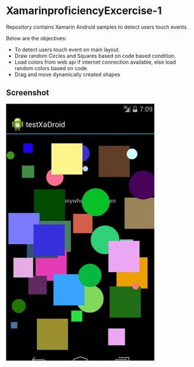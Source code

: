 # XamarinproficiencyExcercise-1
Repository contains Xamarin Android samples to detect users touch events.
<p>
Below are the objectives:
</p>
<ul>
<li>
  To detect users touch event on main layout.
</li>
<li>
  Draw random Circles and Squares based on code based condition.
</li>
<li>
  Load colors from web api if internet connection available, else load random colors based on code.
</li>
<li>
  Drag and move dynamically created shapes
</li>
</ul>
<h2>Screenshot</h2>
<img src="https://github.com/sibirajnet/XaTouchMe/blob/master/XaTouchMe/testXaDroid/Screenshots/Capture_android.PNG"/>
